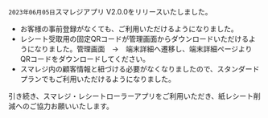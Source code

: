 `2023年06月05日`スマレジアプリ V2.0.0をリリースいたしました。

- お客様の事前登録がなくても、ご利用いただけるようになりました。
- レシート受取用の固定QRコードが管理画面からダウンロードいただけるようになりました。管理画面　→　端末詳細へ遷移し、端末詳細ページよりQRコードをダウンロードしてください。
- スマレジ内の顧客情報と紐づける必要がなくなりましたので、スタンダードプランでもご利用いただけるようになりました。

引き続き、スマレジ・レシートローラーアプリをご利用いただき、紙レシート削減へのご協力お願いいたします。
